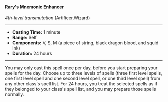 #### Rary's Mnemonic Enhancer
*4th-level transmutation* (Artificer,Wizard)
___
- **Casting Time:** 1 minute
- **Range:** Self
- **Components:** V, S, M (a piece of string, black dragon blood, and squid ink)
- **Duration:** 24 hours
---
You may only cast this spell once per day, before
you start preparing your spells for the day. Choose
up to three levels of spells (three first level spells,
one first level spell and one second level spell, or
one third level spell) from any other class's spell list.
For 24 hours, you treat the selected spells as if they
belonged to your class's spell list, and you may
prepare those spells normally.
